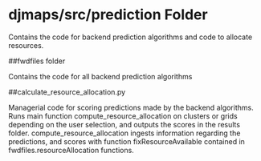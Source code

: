 # djmaps/src/prediction Folder

Contains the code for backend prediction algorithms and code to allocate resources.

##fwdfiles folder

Contains the code for all backend prediction algorithms

##calculate_resource_allocation.py

Managerial code for scoring predictions made by the backend algorithms.  Runs main function compute_resource_allocation on clusters or grids depending on the user selection, and outputs the scores in the results folder.  compute_resource_allocation ingests information regarding the predictions, and scores with function fixResourceAvailable contained in fwdfiles.resourceAllocation functions.
